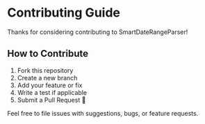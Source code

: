 # Contributing Guide

Thanks for considering contributing to SmartDateRangeParser!

## How to Contribute

1. Fork this repository
2. Create a new branch
3. Add your feature or fix
4. Write a test if applicable
5. Submit a Pull Request 🚀

Feel free to file issues with suggestions, bugs, or feature requests.

